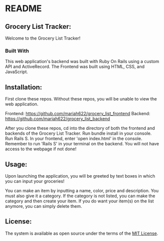 # README
## Grocery List Tracker:

Welcome to the Grocery List Tracker!

### Built With
This web application's backend was built with Ruby On Rails using a custom API and ActiveRecord. The Frontend was built using HTML, CSS, and JavaScript.

## Installation:
First clone these repos. Without these repos, you will be unable to view the web application.

Frontend: https://github.com/mariah622/grocery_list_frontend
Backend: https://github.com/mariah622/grocery_list_backend

After you clone these repos, cd into the directory of both the frontend and backends of the Grocery List Tracker. Run bundle install in your console. Run Rails S. In your frontend, enter 'open index.html' in the console. Remember to run 'Rails S' in your terminal on the backend. You will not have access to the webpage if not done!

## Usage:
Upon launching the application, you will be greeted by text boxes in which you can input your groceries!

You can make an item by inputting a name, color, price and description. You must also give it a category. If the category is not listed, you can make the category and then create your item. If you do want your item(s) on the list anymore, you can simply delete them.

## License:
The system is available as open source under the terms of the [MIT License](https://opensource.org/licenses/MIT).



